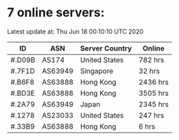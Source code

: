 # 7 online servers:

Latest update at: Thu Jun 18 00:10:10 UTC 2020

| ID | ASN | Server Country | Online |
| -- | --- | -------------- | ------ |
| #.D09B | AS174 | United States | 782 hrs |
| #.7F1D | AS63949 | Singapore | 32 hrs |
| #.B6F8 | AS63888 | Hong Kong | 2436 hrs |
| #.BD3E | AS63888 | Hong Kong | 3505 hrs |
| #.2A79 | AS63949 | Japan | 2345 hrs |
| #.1278 | AS23033 | United States | 247 hrs |
| #.33B9 | AS63888 | Hong Kong | 6 hrs |

